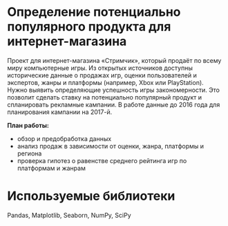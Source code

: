 # Определение потенциально популярного продукта для интернет-магазина
Проект для интернет-магазина «Стримчик», который продаёт по всему миру компьютерные игры. Из открытых источников доступны исторические данные о продажах игр, оценки пользователей и экспертов, жанры и платформы (например, Xbox или PlayStation). Нужно выявить определяющие успешность игры закономерности. Это позволит сделать ставку на потенциально популярный продукт и спланировать рекламные кампании. В работе данные до 2016 года для планирования кампании на 2017-й.

**План работы:**
- обзор и предобработка данных
- анализ продаж в зависимости от оценки, жанра, платформы и региона
- проверка гипотез о равенстве среднего рейтинга игр по платформам и жанрам 

# Используемые библиотеки
Pandas, Matplotlib, Seaborn, NumPy, SciPy
